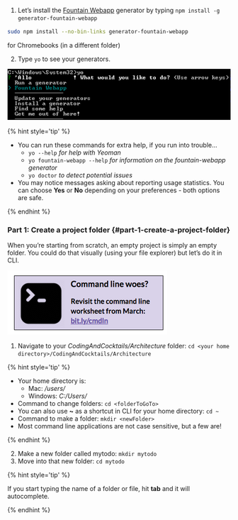 1. Let’s install the [Fountain Webapp](http://fountainjs.io/) generator by typing `npm install -g generator-fountain-webapp`
```bash
sudo npm install --no-bin-links generator-fountain-webapp
``` 
for Chromebooks (in a different folder)

2.  Type ``yo`` to see your generators.  

  ![](../assets/images/image13.png)

{% hint style='tip' %}

- You can run these commands for extra help, if you run into trouble...
  - ``yo --help`` _for help with Yeoman_
  - ``yo fountain-webapp --help`` _for information on the fountain-webapp generator_
  - ``yo doctor`` _to detect potential issues_
- You may notice messages asking about reporting usage statistics. You can choose **Yes** or **No** depending on your preferences - both options are safe.

{% endhint %}

### Part 1: Create a project folder {#part-1-create-a-project-folder}

When you’re starting from scratch, an empty project is simply an empty folder. You could do that visually (using your file explorer) but let’s do it in CLI.

[![](../assets/images/8.png)](http://bit.ly/cmdln)

1.  Navigate to your _CodingAndCocktails/Architecture_ folder: ``cd <your home directory>/CodingAndCocktails/Architecture``

  {% hint style='tip' %}

  - Your home directory is:
    - Mac: _/users/<yourUsername>_
    - Windows: _C:/Users/<youUsername>_
  - Command to change folders: ``cd <folderToGoTo>``
  - You can also use **~** as a shortcut in CLI for your home directory: ``cd ~``
  - Command to make a folder: ``mkdir <newFolder>``
  - Most command line applications are not case sensitive, but a few are!

  {% endhint %}

2.  Make a new folder called mytodo: ``mkdir mytodo``
3.  Move into that new folder: ``cd mytodo``

  {% hint style='tip' %}

  If you start typing the name of a folder or file, hit **tab** and it will autocomplete.

  {% endhint %}
